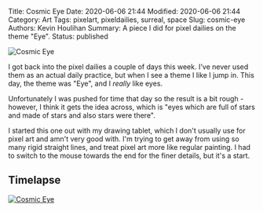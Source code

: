 Title: Cosmic Eye
Date: 2020-06-06 21:44
Modified: 2020-06-06 21:44
Category: Art
Tags: pixelart, pixeldailies, surreal, space
Slug: cosmic-eye
Authors: Kevin Houlihan
Summary: A piece I did for pixel dailies on the theme "Eye".
Status: published

![Cosmic Eye]({static}/images/cosmic-eye/SpaceEye_216_01_x5.png "Cosmic Eye")

I got back into the pixel dailies a couple of days this week. I've never used them as an actual daily practice, but when I see a theme I like I jump in. This day, the theme was "Eye", and I _really_ like eyes.

Unfortunately I was pushed for time that day so the result is a bit rough - however, I think it gets the idea across, which is "eyes which are full of stars and made of stars and also stars were there".

I started this one out with my drawing tablet, which I don't usually use for pixel art and amn't very good with. I'm trying to get away from using so many rigid straight lines, and treat pixel art more like regular painting. I had to switch to the mouse towards the end for the finer details, but it's a start.

## Timelapse

[![Cosmic Eye](https://img.youtube.com/vi/ZwnhLEPTCOM/0.jpg)](https://www.youtube.com/watch?v=ZwnhLEPTCOM)
